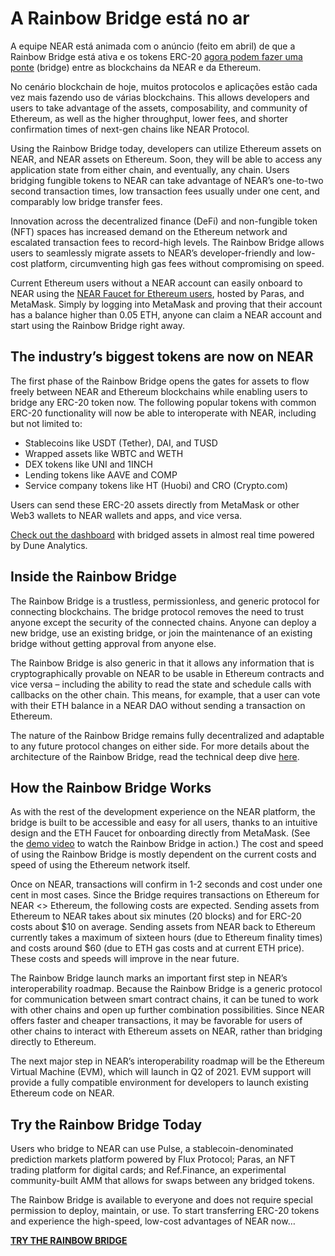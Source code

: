 # A Rainbow Bridge está no ar

A equipe NEAR está animada com o anúncio (feito em abril) de que a Rainbow Bridge está ativa e os tokens ERC-20 [agora podem fazer uma ponte](https://ethereum.bridgetonear.org/) (bridge) entre as blockchains da NEAR e da Ethereum.

No cenário blockchain de hoje, muitos protocolos e aplicações estão cada vez mais fazendo uso de várias blockchains. This allows developers and users to take advantage of the assets, composability, and community of Ethereum, as well as the higher throughput, lower fees, and shorter confirmation times of next-gen chains like NEAR Protocol.

Using the Rainbow Bridge today, developers can utilize Ethereum assets on NEAR, and NEAR assets on Ethereum. Soon, they will be able to access any application state from either chain, and eventually, any chain. Users bridging fungible tokens to NEAR can take advantage of NEAR’s one-to-two second transaction times, low transaction fees usually under one cent, and comparably low bridge transfer fees.

Innovation across the decentralized finance (DeFi) and non-fungible token (NFT) spaces has increased demand on the Ethereum network and escalated transaction fees to record-high levels. The Rainbow Bridge allows users to seamlessly migrate assets to NEAR’s developer-friendly and low-cost platform, circumventing high gas fees without compromising on speed.

Current Ethereum users without a NEAR account can easily onboard to NEAR using the [NEAR Faucet for Ethereum users](https://faucet.paras.id/), hosted by Paras, and MetaMask. Simply by logging into MetaMask and proving that their account has a balance higher than 0.05 ETH, anyone can claim a NEAR account and start using the Rainbow Bridge right away.

## The industry’s biggest tokens are now on NEAR

The first phase of the Rainbow Bridge opens the gates for assets to flow freely between NEAR and Ethereum blockchains while enabling users to bridge any ERC-20 token now. The following popular tokens with common ERC-20 functionality will now be able to interoperate with NEAR, including but not limited to:

* Stablecoins like USDT (Tether), DAI, and TUSD
* Wrapped assets like WBTC and WETH
* DEX tokens like UNI and 1INCH
* Lending tokens like AAVE and COMP
* Service company tokens like HT (Huobi) and CRO (Crypto.com)

Users can send these ERC-20 assets directly from MetaMask or other Web3 wallets to NEAR wallets and apps, and vice versa.

[Check out the dashboard](https://duneanalytics.com/zavodil/rainbow-bridge) with bridged assets in almost real time powered by Dune Analytics.

## Inside the Rainbow Bridge

The Rainbow Bridge is a trustless, permissionless, and generic protocol for connecting blockchains. The bridge protocol removes the need to trust anyone except the security of the connected chains. Anyone can deploy a new bridge, use an existing bridge, or join the maintenance of an existing bridge without getting approval from anyone else.

The Rainbow Bridge is also generic in that it allows any information that is cryptographically provable on NEAR to be usable in Ethereum contracts and vice versa – including the ability to read the state and schedule calls with callbacks on the other chain. This means, for example, that a user can vote with their ETH balance in a NEAR DAO without sending a transaction on Ethereum.

The nature of the Rainbow Bridge remains fully decentralized and adaptable to any future protocol changes on either side. For more details about the architecture of the Rainbow Bridge, read the technical deep dive [here](https://near.org/blog/eth-near-rainbow-bridge/).

## How the Rainbow Bridge Works

As with the rest of the development experience on the NEAR platform, the bridge is built to be accessible and easy for all users, thanks to an intuitive design and the ETH Faucet for onboarding directly from MetaMask. (See the [demo video](https://near.ai/rainbow_bridge) to watch the Rainbow Bridge in action.) The cost and speed of using the Rainbow Bridge is mostly dependent on the current costs and speed of using the Ethereum network itself.

Once on NEAR, transactions will confirm in 1-2 seconds and cost under one cent in most cases. Since the Bridge requires transactions on Ethereum for NEAR <> Ethereum, the following costs are expected. Sending assets from Ethereum to NEAR takes about six minutes (20 blocks) and for ERC-20 costs about $10 on average. Sending assets from NEAR back to Ethereum currently takes a maximum of sixteen hours (due to Ethereum finality times) and costs around $60 (due to ETH gas costs and at current ETH price). These costs and speeds will improve in the near future.

The Rainbow Bridge launch marks an important first step in NEAR’s interoperability roadmap. Because the Rainbow Bridge is a generic protocol for communication between smart contract chains, it can be tuned to work with other chains and open up further combination possibilities. Since NEAR offers faster and cheaper transactions, it may be favorable for users of other chains to interact with Ethereum assets on NEAR, rather than bridging directly to Ethereum.

The next major step in NEAR’s interoperability roadmap will be the Ethereum Virtual Machine (EVM), which will launch in Q2 of 2021. EVM support will provide a fully compatible environment for developers to launch existing Ethereum code on NEAR.

## Try the Rainbow Bridge Today

Users who bridge to NEAR can use Pulse, a stablecoin-denominated prediction markets platform powered by Flux Protocol; Paras, an NFT trading platform for digital cards; and Ref.Finance, an experimental community-built AMM that allows for swaps between any bridged tokens.

The Rainbow Bridge is available to everyone and does not require special permission to deploy, maintain, or use. To start transferring ERC-20 tokens and experience the high-speed, low-cost advantages of NEAR now…

**[TRY THE RAINBOW BRIDGE](https://ethereum.bridgetonear.org/)**
